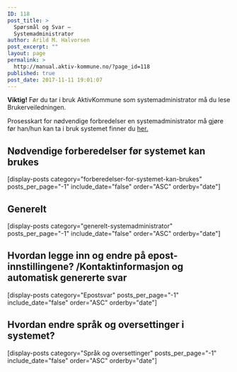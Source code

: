 ```yaml
---
ID: 118
post_title: >
  Spørsmål og Svar –
  Systemadministrator
author: Arild M. Halvorsen
post_excerpt: ""
layout: page
permalink: >
  http://manual.aktiv-kommune.no/?page_id=118
published: true
post_date: 2017-11-11 19:01:07
---
```

**Viktig!** Før du tar i bruk AktivKommune som systemadministrator må du lese Brukerveiledningen.

Prosesskart for nødvendige forbredelser en systemadministrator må gjøre før han/hun kan ta i bruk systemet finner du [her.](http://manual.aktiv-kommune.no/wp-content/uploads/2018/01/Aktivkommune-prosesskart-for-nødvendige-forberedelser-for-systemadministrator-før-oppstart-PDF-1.pdf)

## Nødvendige forberedelser før systemet kan brukes 
[display-posts category="forberedelser-for-systemet-kan-brukes" posts_per_page="-1" include_date="false" order="ASC" orderby="date"]


## Generelt
[display-posts category="generelt-systemadministrator" posts_per_page="-1" include_date="false" order="ASC" orderby="date"]


## Hvordan legge inn og endre på epost-innstillingene? /Kontaktinformasjon og automatisk genererte svar
[display-posts category="Epostsvar" posts_per_page="-1" include_date="false" order="ASC" orderby="date"]


## Hvordan endre språk og oversettinger i systemet? 
[display-posts category="Språk og oversettinger" posts_per_page="-1" include_date="false" order="ASC" orderby="date"]